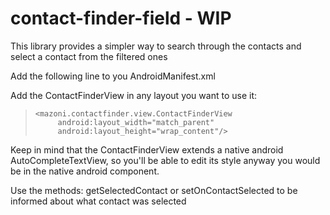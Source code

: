 contact-finder-field - WIP
====================

This library provides a simpler way to search through the contacts and select a contact from the filtered ones

Add the following line to you AndroidManifest.xml


> <uses-permission android:name="android.permission.READ_CONTACTS" />

Add the ContactFinderView in any layout you want to use it:

>     <mazoni.contactfinder.view.ContactFinderView
>          android:layout_width="match_parent"
>          android:layout_height="wrap_content"/>

Keep in mind that the ContactFinderView extends a native android AutoCompleteTextView, so you'll be able to edit its style anyway you would be in the native android component.

Use the methods: getSelectedContact or setOnContactSelected to be informed about what contact was selected
